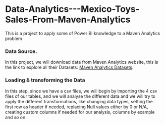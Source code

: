 # Data-Analytics---Mexico-Toys-Sales-From-Maven-Analytics
This is a project to apply some of Power BI knowledge to a Maven Analytics problem

### Data Source.
In this project, we will download data from Maven Analytics website, this is the link to explore all their Datasets: [Maven Analytics Datasets](https://www.mavenanalytics.io/data-playground?page=2).

### Loading & transforming the Data
In this step, since we have a csv files, we will begin by importing the 4 csv files of our tables, and we will analyse the different data and we will try to apply the different transformations, like changing data types, setting the first row as header if needed,
replacing Null values either by 0 or N/A, creating custom columns if needed for our analysis, columns by example and so on.


